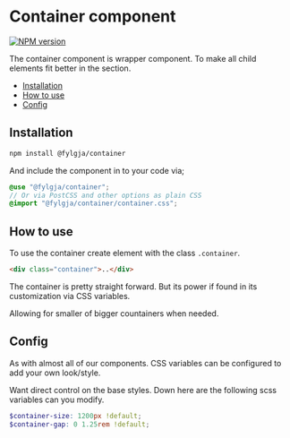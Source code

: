 # Container component

[![NPM version](https://img.shields.io/npm/v/@fylgja/container.svg)](https://www.npmjs.org/package/@fylgja/container)

The container component is wrapper component.
To make all child elements fit better in the section.

- [Installation](#installation)
- [How to use](#how-to-use)
- [Config](#config)

## Installation

```bash
npm install @fylgja/container
```

And include the component in to your code via;

```scss
@use "@fylgja/container";
// Or via PostCSS and other options as plain CSS
@import "@fylgja/container/container.css";
```

## How to use

To use the container create element with the class `.container`.

```html
<div class="container">..</div>
```

The container is pretty straight forward.
But its power if found in its customization via CSS variables.

Allowing for smaller of bigger countainers when needed.

## Config

As with almost all of our components.
CSS variables can be configured to add your own look/style.

Want direct control on the base styles.
Down here are the following scss variables can you modify.

```scss
$container-size: 1200px !default;
$container-gap: 0 1.25rem !default;
```
